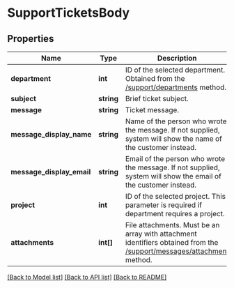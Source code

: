 # SupportTicketsBody

## Properties
Name | Type | Description | Notes
------------ | ------------- | ------------- | -------------
**department** | **int** | ID of the selected department. Obtained from the [/support/departments](#operation/support_list_departments) method. | 
**subject** | **string** | Brief ticket subject. | 
**message** | **string** | Ticket message. | 
**message_display_name** | **string** | Name of the person who wrote the message. If not supplied, system will show the name of the customer instead. | [optional] 
**message_display_email** | **string** | Email of the person who wrote the message. If not supplied, system will show the email of the customer instead. | [optional] 
**project** | **int** | ID of the selected project. This parameter is required if department requires a project. | [optional] 
**attachments** | **int[]** | File attachments. Must be an array with attachment identifiers obtained from the [/support/messages/attachment](#operation/support_upload_attachment) method. | [optional] 

[[Back to Model list]](../../README.md#documentation-for-models) [[Back to API list]](../../README.md#documentation-for-api-endpoints) [[Back to README]](../../README.md)


